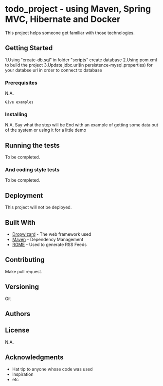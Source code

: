 # todo_project - using Maven, Spring MVC, Hibernate and Docker 

This project helps someone get familiar with those technologies.

## Getting Started

1.Using "create-db.sql" in folder "scripts" create database
2.Using pom.xml to build the project
3.Update jdbc.url(in persistence-mysql.properties) for your databse url in order to connect to database

### Prerequisites

N.A.

```
Give examples
```

### Installing

N.A.
Say what the step will be
End with an example of getting some data out of the system or using it for a little demo

## Running the tests

To be completed.

### And coding style tests

To be completed.

## Deployment

This project will not be deployed.

## Built With

* [Dropwizard](http://www.dropwizard.io/1.0.2/docs/) - The web framework used
* [Maven](https://maven.apache.org/) - Dependency Management
* [ROME](https://rometools.github.io/rome/) - Used to generate RSS Feeds

## Contributing

Make pull request.

## Versioning

Git 

## Authors


## License

N.A.

## Acknowledgments

* Hat tip to anyone whose code was used
* Inspiration
* etc
